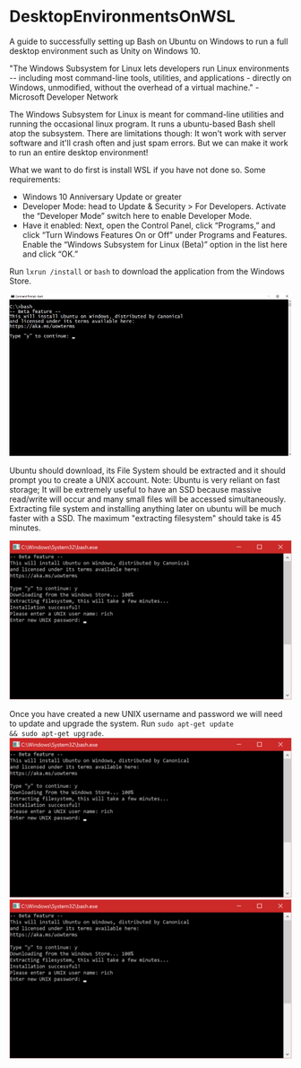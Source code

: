 # DesktopEnvironmentsOnWSL
A guide to successfully setting up Bash on Ubuntu on Windows to run a full desktop environment such as Unity on Windows 10.

"The Windows Subsystem for Linux lets developers run Linux environments -- including most command-line tools, utilities, and applications - directly on Windows, unmodified, without the overhead of a virtual machine." - Microsoft Developer Network

The Windows Subsystem for Linux is meant for command-line utilities and running the occasional linux program. It runs a ubuntu-based Bash shell atop the subsystem. There are limitations though: It won't work with server software and it'll crash often and just spam errors. But we can make it work to run an entire desktop environment!

What we want to do first is install WSL if you have not done so. Some requirements:
- Windows 10 Anniversary Update or greater
- Developer Mode: head to Update & Security > For Developers. Activate the “Developer Mode” switch here to enable Developer Mode.
- Have it enabled: Next, open the Control Panel, click “Programs,” and click “Turn Windows Features On or Off” under Programs and Features. Enable the “Windows Subsystem for Linux (Beta)” option in the list here and click “OK.”

Run <code>lxrun /install</code> or <code>bash</code> to download the application from the Windows Store.

![Install Image](/images/bashshellinstall.png?raw=true)

Ubuntu should download, its File System should be extracted and it should prompt you to create a UNIX account.
Note: Ubuntu is very reliant on fast storage; It will be extremely useful to have an SSD because massive read/write will occur and many small files will be accessed simultaneously. Extracting file system and installing anything later on ubuntu will be much faster with a SSD. The maximum "extracting filesystem" should take is 45 minutes.

![Install Image](/images/new-user.png?raw=true)


Once you have created a new UNIX username and password we will need to update and upgrade the system. Run <code>sudo apt-get update && sudo apt-get upgrade</code>.
![Install Image](/images/new-user.png?raw=true)
![Install Image](/images/new-user.png?raw=true)

